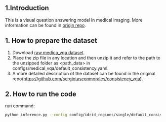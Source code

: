 ## 1.Introduction
This is a visual question answering model in medical imaging. More information can be found in [origin repo](https://github.com/sergiotasconmorales/consistency_vqa).

## 1. How to prepare the dataset
1. Download [raw medica_vqa dataset](https://zenodo.org/record/6784358). 
2. Place the zip file in any location and then unzip it and refer to the path to the unzipped folder as <path_data> in configs/medical_vqa/default_consistency.yaml. 
3. A more detailed description of the dataset can be found in the original repo(https://github.com/sergiotasconmorales/consistency_vqa).
## 2. How to run the code
run command:
```bash 
python inference.py --config config/idrid_regions/single/default_consistency.yaml --options normal/encoder/fusion/head
```